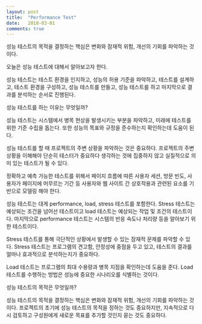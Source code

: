 ```yaml
---
layout: post
title:  "Performance Test"
date:   2018-03-01
comments: true
---
```


<p class="intro"><span class="dropcap">성</span>능 테스트의 목적을 결정하는 핵심은 변화와 잠재적 위험, 개선의 기회를 파악하는 것이다.</p>

오늘은 성능 테스트에 대해서 알아보고자 한다.

성능 테스트는 테스트 환경을 인지하고, 성능의 허용 기준을 파악하고, 테스트를 설계하고, 테스트 환경을 구성하고, 성능 테스트를 만들고, 성능 테스트를 하고 마지막으로 결과를 분석하는 순서로 진행된다.


성능 테스트를 하는 이유는 무엇일까?

성능 테스트는 시스템에서 병목 현상을 발생시키는 부분을 파악하고, 미래에 테스트를 위한 기준 수립을 돕는다. 또한 성능의 목표와 규정을 준수하는지 확인하는데 도움이 된다.


성능 테스트를 할 때 프로젝트의 주변 상황을 파악하는 것은 중요하다. 프로젝트의 주변 상황을 이해해야 단순히 테스터가 중요하다 생각하는 것에 집중하지 않고 실질적으로 의미 있는 테스트가 될 수 있다.

정확하고 예측 가능한 테스트를 위해서 페이지 흐름에 따른 사용자 세션, 방문 빈도, 사용자가 페이지에 머무르는 기간 등 사용자와 웹 사이트 간 상호작용과 관련된 요소를 기반으로 모델링 해야 한다.


성능 테스트는 대게 performance, load, stress 테스트를 포함한다. Stress 테스트는 예상되는 조건을 넘어선 테스트이고 load 테스트는 예상되는 작업 및 조건의 테스트이다. 마지막으로 performance 테스트는 시스템의 반응 속도나 처리량 등을 알아보기 위한 테스트이다.

Stress 테스트를 통해 극단적인 상황에서 발생할 수 있는 잠재적 문제를 파악할 수 있다. Stress 테스트는 프로그램의 견고함, 안정성에 중점을 두고 있고, 테스트의 결과를 얼마나 효과적으로 분석하는지가 중요하다.

Load 테스트는 프로그램의 최대 수용량과 병목 지점을 확인하는데 도움을 준다. Load 테스트를 수행하는 방법은 성능에 중요한 시나리오를 식별하는 것이다.


성능 테스트의 목적은 무엇일까?

성능 테스트의 목적을 결정하는 핵심은 변화와 잠재적 위험, 개선의 기회를 파악하는 것이다. 프로젝트의 초기에 성능 테스트의 목적을 정하는 것도 중요하지만, 지속적으로 다시 검토하고 구성원에게 새로운 목표를 추가할 것인지 묻는 것도 중요하다.
